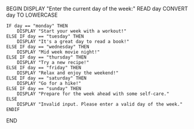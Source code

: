 BEGIN
    DISPLAY "Enter the current day of the week:"
    READ day
    CONVERT day TO LOWERCASE

    IF day == "monday" THEN
        DISPLAY "Start your week with a workout!"
    ELSE IF day == "tuesday" THEN
        DISPLAY "It's a great day to read a book!"
    ELSE IF day == "wednesday" THEN
        DISPLAY "Mid week movie night!"
    ELSE IF day == "thursday" THEN
        DISPLAY "Try a new recipe!"
    ELSE IF day == "friday" THEN
        DISPLAY "Relax and enjoy the weekend!"
    ELSE IF day == "saturday" THEN
        DISPLAY "Go for a hike!"
    ELSE IF day == "sunday" THEN
        DISPLAY "Prepare for the week ahead with some self-care."
    ELSE
        DISPLAY "Invalid input. Please enter a valid day of the week."
    ENDIF
END